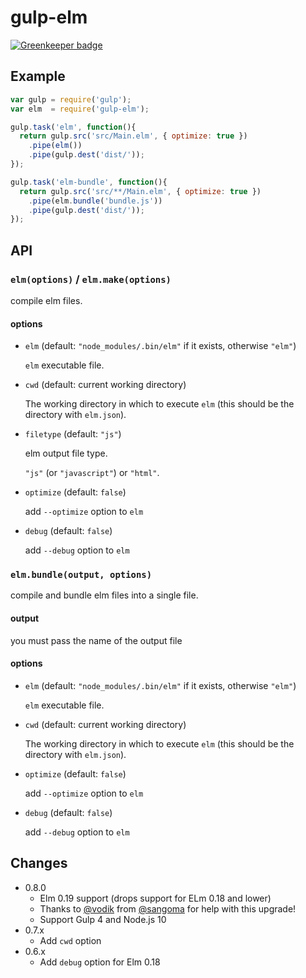 gulp-elm
===

[![Greenkeeper badge](https://badges.greenkeeper.io/gulp-elm/gulp-elm.svg)](https://greenkeeper.io/)

Example
---

```.js
var gulp = require('gulp');
var elm  = require('gulp-elm');

gulp.task('elm', function(){
  return gulp.src('src/Main.elm', { optimize: true })
    .pipe(elm())
    .pipe(gulp.dest('dist/'));
});

gulp.task('elm-bundle', function(){
  return gulp.src('src/**/Main.elm', { optimize: true })
    .pipe(elm.bundle('bundle.js'))
    .pipe(gulp.dest('dist/'));
});
```

API
---

### `elm(options)` / `elm.make(options)`

compile elm files.

#### options

* `elm` (default: `"node_modules/.bin/elm"` if it exists, otherwise `"elm"`)

    `elm` executable file.

* `cwd` (default: current working directory)

    The working directory in which to execute `elm` (this should be the directory with `elm.json`).

* `filetype` (default: `"js"`)

    elm output file type.

    `"js"` (or `"javascript"`) or `"html"`.

* `optimize` (default: `false`)

    add `--optimize` option to `elm`

* `debug` (default: `false`)

    add `--debug` option to `elm`

### `elm.bundle(output, options)`

compile and bundle elm files into a single file.

#### output

  you must pass the name of the output file

#### options

* `elm` (default: `"node_modules/.bin/elm"` if it exists, otherwise `"elm"`)

    `elm` executable file.

* `cwd` (default: current working directory)

    The working directory in which to execute `elm` (this should be the directory with `elm.json`).

* `optimize` (default: `false`)

    add `--optimize` option to `elm`

* `debug` (default: `false`)

    add `--debug` option to `elm`


Changes
---

* 0.8.0
  * Elm 0.19 support (drops support for ELm 0.18 and lower)
  * Thanks to [@vodik](https://github.com/vodik) from [@sangoma](https://github.com/sangoma) for help with this upgrade!
  * Support Gulp 4 and Node.js 10
* 0.7.x
  * Add `cwd` option
* 0.6.x
  * Add `debug` option for Elm 0.18
